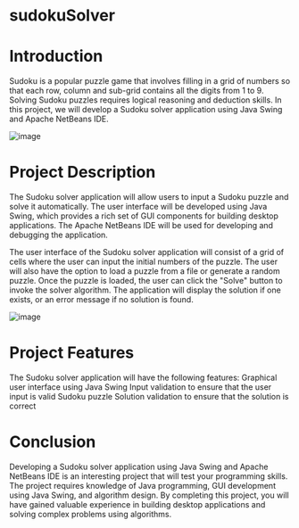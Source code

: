 # sudokuSolver
# Introduction
Sudoku is a popular puzzle game that involves filling in a grid of numbers so that each row, column and sub-grid contains all the digits from 1 to 9. Solving Sudoku puzzles requires logical reasoning and deduction skills. In this project, we will develop a Sudoku solver application using Java Swing and Apache NetBeans IDE.

![image](https://github.com/Deep871xd/sudokuSolver/assets/102525444/7733021e-d63d-4f0e-bd5f-7f5f464d64e7) 

# Project Description
The Sudoku solver application will allow users to input a Sudoku puzzle and solve it automatically. The user interface will be developed using Java Swing, which provides a rich set of GUI components for building desktop applications. The Apache NetBeans IDE will be used for developing and debugging the application.

The user interface of the Sudoku solver application will consist of a grid of cells where the user can input the initial numbers of the puzzle. The user will also have the option to load a puzzle from a file or generate a random puzzle. Once the puzzle is loaded, the user can click the "Solve" button to invoke the solver algorithm. The application will display the solution if one exists, or an error message if no solution is found.

![image](https://github.com/Deep871xd/sudokuSolver/assets/102525444/188d6ee1-3152-4fc4-b156-bf4e97b4a44e)

# Project Features
The Sudoku solver application will have the following features:
Graphical user interface using Java Swing
Input validation to ensure that the user input is valid Sudoku puzzle
Solution validation to ensure that the solution is correct

# Conclusion
Developing a Sudoku solver application using Java Swing and Apache NetBeans IDE is an interesting project that will test your programming skills. The project requires knowledge of Java programming, GUI development using Java Swing, and algorithm design. By completing this project, you will have gained valuable experience in building desktop applications and solving complex problems using algorithms.
